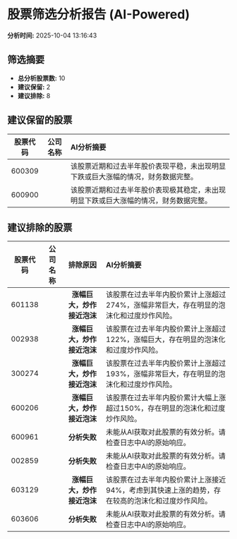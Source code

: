 # 股票筛选分析报告 (AI-Powered)

**分析时间:** 2025-10-04 13:16:43

## 筛选摘要

- **总分析股票数:** 10
- **建议保留:** 2
- **建议排除:** 8

## 建议保留的股票

| 股票代码 | 公司名称 | AI分析摘要 |
|:---:|:---:|:---|
| 600309 |  | 该股票近期和过去半年股价表现平稳，未出现明显下跌或巨大涨幅的情况，财务数据完整。 |
| 600900 |  | 该股票近期和过去半年股价表现极其稳定，未出现明显下跌或巨大涨幅的情况，财务数据完整。 |

## 建议排除的股票

| 股票代码 | 公司名称 | 排除原因 | AI分析摘要 |
|:---:|:---:|:---:|:---|
| 601138 |  | **涨幅巨大，炒作接近泡沫** | 该股票在过去半年内股价累计上涨超过274%，涨幅非常巨大，存在明显的泡沫化和过度炒作风险。 |
| 002938 |  | **涨幅巨大，炒作接近泡沫** | 该股票在过去半年内股价累计上涨超过122%，涨幅巨大，存在明显的泡沫化和过度炒作风险。 |
| 300274 |  | **涨幅巨大，炒作接近泡沫** | 该股票在过去半年内股价累计上涨超过193%，涨幅非常巨大，存在明显的泡沫化和过度炒作风险。 |
| 600206 |  | **涨幅巨大，炒作接近泡沫** | 该股票在过去半年内股价累计大幅上涨超过150%，存在明显的泡沫化和过度炒作风险。 |
| 600961 |  | **分析失败** | 未能从AI获取对此股票的有效分析。请检查日志中AI的原始响应。 |
| 002859 |  | **分析失败** | 未能从AI获取对此股票的有效分析。请检查日志中AI的原始响应。 |
| 603129 |  | **涨幅巨大，炒作接近泡沫** | 该股票在过去半年内股价累计上涨接近94%，考虑到其快速上涨的趋势，存在较高的泡沫化和过度炒作风险。 |
| 603606 |  | **分析失败** | 未能从AI获取对此股票的有效分析。请检查日志中AI的原始响应。 |
